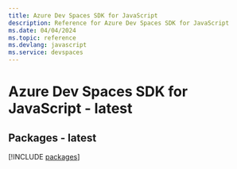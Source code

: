 ```yaml
---
title: Azure Dev Spaces SDK for JavaScript
description: Reference for Azure Dev Spaces SDK for JavaScript
ms.date: 04/04/2024
ms.topic: reference
ms.devlang: javascript
ms.service: devspaces
---
```

# Azure Dev Spaces SDK for JavaScript - latest
## Packages - latest
[!INCLUDE [packages](dev-spaces-index.md)]